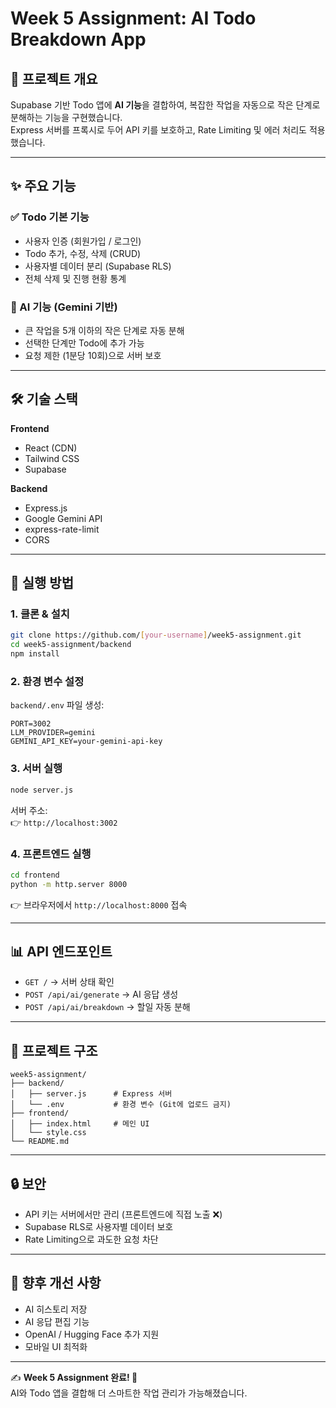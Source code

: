 # Week 5 Assignment: AI Todo Breakdown App

## 🎯 프로젝트 개요
Supabase 기반 Todo 앱에 **AI 기능**을 결합하여, 복잡한 작업을 자동으로 작은 단계로 분해하는 기능을 구현했습니다.  
Express 서버를 프록시로 두어 API 키를 보호하고, Rate Limiting 및 에러 처리도 적용했습니다.  

---

## ✨ 주요 기능

### ✅ Todo 기본 기능
- 사용자 인증 (회원가입 / 로그인)
- Todo 추가, 수정, 삭제 (CRUD)
- 사용자별 데이터 분리 (Supabase RLS)
- 전체 삭제 및 진행 현황 통계

### 🤖 AI 기능 (Gemini 기반)
- 큰 작업을 5개 이하의 작은 단계로 자동 분해
- 선택한 단계만 Todo에 추가 가능
- 요청 제한 (1분당 10회)으로 서버 보호

---

## 🛠 기술 스택
**Frontend**  
- React (CDN)  
- Tailwind CSS  
- Supabase  

**Backend**  
- Express.js  
- Google Gemini API  
- express-rate-limit  
- CORS  

---

## 🚀 실행 방법

### 1. 클론 & 설치
```bash
git clone https://github.com/[your-username]/week5-assignment.git
cd week5-assignment/backend
npm install
```

### 2. 환경 변수 설정
`backend/.env` 파일 생성:
```env
PORT=3002
LLM_PROVIDER=gemini
GEMINI_API_KEY=your-gemini-api-key
```

### 3. 서버 실행
```bash
node server.js
```

서버 주소:  
👉 `http://localhost:3002`

### 4. 프론트엔드 실행
```bash
cd frontend
python -m http.server 8000
```
👉 브라우저에서 `http://localhost:8000` 접속

---

## 📊 API 엔드포인트
- `GET /` → 서버 상태 확인  
- `POST /api/ai/generate` → AI 응답 생성  
- `POST /api/ai/breakdown` → 할일 자동 분해  

---

## 📁 프로젝트 구조
```
week5-assignment/
├── backend/
│   ├── server.js      # Express 서버
│   └── .env           # 환경 변수 (Git에 업로드 금지)
├── frontend/
│   ├── index.html     # 메인 UI
│   └── style.css
└── README.md
```

---

## 🔒 보안
- API 키는 서버에서만 관리 (프론트엔드에 직접 노출 ❌)  
- Supabase RLS로 사용자별 데이터 보호  
- Rate Limiting으로 과도한 요청 차단  

---

## 🔮 향후 개선 사항
- AI 히스토리 저장  
- AI 응답 편집 기능  
- OpenAI / Hugging Face 추가 지원  
- 모바일 UI 최적화  

---

✍️ **Week 5 Assignment 완료! 🎉**  
AI와 Todo 앱을 결합해 더 스마트한 작업 관리가 가능해졌습니다.
